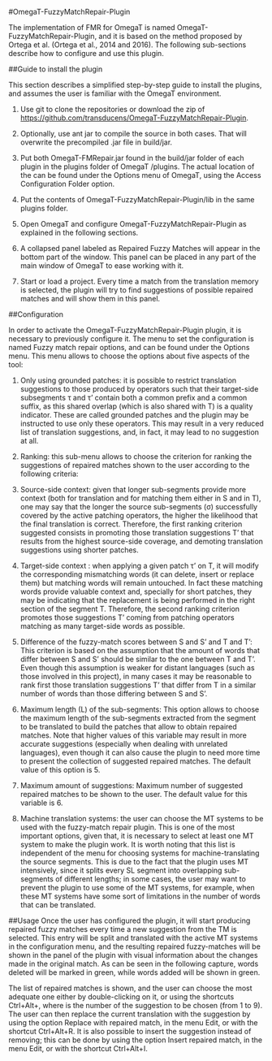#OmegaT-FuzzyMatchRepair-Plugin

The implementation of FMR for OmegaT is named OmegaT-FuzzyMatchRepair-Plugin, and it is based on the method proposed by Ortega et al. (Ortega et al., 2014 and 2016). The following sub-sections describe how to configure and use this plugin.

##Guide to install the plugin

This section describes a simplified step-by-step guide to install the plugins, and assumes the user is familiar with the OmegaT environment.

1. Use git to clone the repositories or download the zip of https://github.com/transducens/OmegaT-FuzzyMatchRepair-Plugin.

2. Optionally, use ant jar to compile the source in both cases. That will overwrite the precompiled .jar file in build/jar. 

3. Put both OmegaT-FMRepair.jar found in the build/jar folder of each plugin in the plugins folder of OmegaT <config dir>/plugins. The actual location of the <config dir> can be found under the Options menu of OmegaT, using the Access Configuration Folder option.

4. Put the contents of OmegaT-FuzzyMatchRepair-Plugin/lib in the same plugins folder.

5. Open OmegaT and configure OmegaT-FuzzyMatchRepair-Plugin as explained in the following sections.

6. A collapsed panel labeled as Repaired Fuzzy Matches will appear in the bottom part of the window. This panel can be placed in any part of the main window of OmegaT to ease working with it.

7. Start or load a project. Every time a match from the translation memory is selected, the plugin will try to find suggestions of possible repaired matches and will show them in this panel.

##Configuration

In order to activate the OmegaT-FuzzyMatchRepair-Plugin plugin, it is necessary to previously configure it. The menu to set the configuration is named Fuzzy match repair options, and can be found under the Options menu. This menu allows to choose the options about five aspects of the tool:

1. Only using grounded patches: it is possible to restrict translation suggestions to those produced by operators such that their target-side subsegments τ and τ’ contain both a common prefix and a common suffix, as this shared overlap (which is also shared with T) is a quality indicator. These are called grounded patches  and the plugin may be instructed to use only these operators. This may result in a very reduced list of translation suggestions, and, in fact, it may lead to no suggestion at all.

2. Ranking: this sub-menu allows to choose the criterion for ranking the suggestions of repaired matches shown to the user according to the following criteria:
 1. Source-side context: given that longer sub-segments provide more context (both for translation and for matching them either in S and in T), one may say that the longer the source sub-segments (σ) successfully covered by the active patching operators, the higher the likelihood that the final translation is correct. Therefore, the first ranking criterion suggested consists in promoting those translation suggestions T’  that results from the highest source-side coverage, and demoting translation suggestions using shorter patches.
 2. Target-side context : when applying a given patch τ’ on T, it will modify the corresponding mismatching words (it can delete, insert or replace them) but matching words will remain untouched. In fact these matching words provide valuable context and, specially for short patches, they may be indicating that the replacement is being performed in the right section of the segment T. Therefore, the second ranking criterion promotes those suggestions T’ coming from patching operators matching as many target-side words as possible.
 3. Difference of the fuzzy-match scores between S and S’ and T and T’: This criterion is based on the assumption that the amount of words that differ between S and S’ should be similar to the one between T and T’. Even though this assumption is weaker for distant languages (such as those involved in this project), in many cases it may be reasonable to rank first those translation suggestions T’ that differ from T in a similar number of words than those differing between S and S’.

3. Maximum length (L) of the sub-segments: This option allows to choose the maximum length of the sub-segments extracted from the segment to be translated to build the patches that allow to obtain repaired matches. Note that higher values of this variable may result in more accurate suggestions (especially when dealing with unrelated languages), even though it can also cause the plugin to need more time to present the collection of suggested repaired matches. The default value of this option is 5.

4. Maximum amount of suggestions: Maximum number of suggested repaired matches to be shown to the user. The default value for this variable is 6.

5. Machine translation systems: the user can  choose the MT systems to be used with the fuzzy-match repair plugin. This is one of the most important options, given that, it is necessary to select at least one MT system to make the plugin work. It is worth noting that this list is independent of the menu for choosing systems for machine-translating the source segments. This is due to the fact that the plugin uses MT intensively, since it splits every SL segment into overlapping sub-segments of different lengths; in some cases, the user may want to prevent the plugin to use some of the MT systems, for example, when these MT systems have some sort of limitations in the number of words that can be translated.

##Usage
Once the user has configured the plugin, it will start producing repaired fuzzy matches every time a new suggestion from the TM is selected. This entry will be split and translated with the active MT systems in the configuration menu, and the resulting repaired fuzzy-matches will be shown in the panel of the plugin with visual information about the changes made in the original match. As can be seen in the following capture, words deleted will be marked in green, while words added will be shown in green.

The list of repaired matches is shown, and the user can choose the most adequate one either by double-clicking on it, or using the shortcuts Ctrl+Alt+<NUM>, where <NUM> is the number of the suggestion to be chosen (from 1 to 9). The user can then replace the current translation with the suggestion by using the option Replace with repaired match, in the menu Edit, or with the shortcut Ctrl+Alt+R. It is also possible to insert the suggestion instead of removing; this can be done by using the option Insert repaired match, in the menu Edit, or with the shortcut Ctrl+Alt+I.
 
